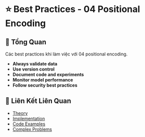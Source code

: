 # ⭐ Best Practices - 04 Positional Encoding

## 🎯 Tổng Quan

Các best practices khi làm việc với 04 positional encoding.

- **Always validate data**
- **Use version control**
- **Document code and experiments**
- **Monitor model performance**
- **Follow security best practices**

## 🔗 Liên Kết Liên Quan

- [Theory](./THEORY_04_positional_encoding.md)
- [Implementation](./IMPLEMENTATION_04_positional_encoding.md)
- [Code Examples](./CODE_EXAMPLES_04_positional_encoding.md)
- [Complex Problems](./COMPLEX_PROBLEMS.md)

